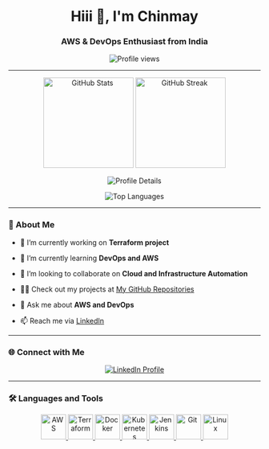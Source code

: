 <h1 align="center">Hiii 👋, I'm Chinmay </h1>
<h3 align="center">AWS & DevOps Enthusiast from India</h3>

<p align="center">
  <img src="https://komarev.com/ghpvc/?username=chinmaykumarpanda&label=Profile%20views&color=brightgreen&style=for-the-badge" alt="Profile views" />
  <a href="https://twitter.com/chinu061" target="_blank">
  </a>
</p>

---

<p align="center">
  <img src="https://github-readme-stats.vercel.app/api?username=chinmaykumarpanda&show_icons=true&locale=en&theme=highcontrast" alt="GitHub Stats" height="180"/>
  <img src="https://github-readme-streak-stats.herokuapp.com/?user=chinmaykumarpanda&theme=highcontrast" alt="GitHub Streak" height="180"/>
</p>

<p align="center">
  <img src="https://github-profile-summary-cards.vercel.app/api/cards/profile-details?username=chinmaykumarpanda&theme=highcontrast" alt="Profile Details" />
</p>

<p align="center">
  <img src="https://github-profile-summary-cards.vercel.app/api/cards/most-commit-language?username=chinmaykumarpanda&theme=highcontrast" alt="Top Languages" />
</p>

---

### 🚀 About Me

- 🔭 I’m currently working on **Terraform project**

- 🌱 I’m currently learning **DevOps and AWS**

- 👯 I’m looking to collaborate on **Cloud and Infrastructure Automation**

- 👨‍💻 Check out my projects at [My GitHub Repositories](https://github.com/ChinmayKumarPanda)

- 💬 Ask me about **AWS and DevOps**

- 📫 Reach me via [LinkedIn](https://www.linkedin.com/in/chinmay-kumar-panda-01256122b/)

---

### 🌐 Connect with Me
<p align="center">
  </a>
  <a href="https://linkedin.com/in/chinmay-kumar-panda" target="blank">
    <img align="center" src="https://img.shields.io/badge/LinkedIn-0A66C2?style=for-the-badge&logo=linkedin&logoColor=white" alt="LinkedIn Profile"/>
  </a>
</p>

---

### 🛠️ Languages and Tools
<p align="center">
  <a href="https://aws.amazon.com" target="_blank" rel="noreferrer"> 
    <img src="https://img.icons8.com/color/48/000000/amazon-web-services.png" alt="AWS" width="50" height="50"/> 
  </a> 
  <a href="https://www.terraform.io" target="_blank" rel="noreferrer"> 
    <img src="https://img.icons8.com/color/48/000000/terraform.png" alt="Terraform" width="50" height="50"/> 
  </a> 
  <a href="https://www.docker.com/" target="_blank" rel="noreferrer"> 
    <img src="https://img.icons8.com/color/48/000000/docker.png" alt="Docker" width="50" height="50"/> 
  </a> 
  <a href="https://kubernetes.io" target="_blank" rel="noreferrer"> 
    <img src="https://img.icons8.com/color/48/000000/kubernetes.png" alt="Kubernetes" width="50" height="50"/> 
  </a> 
  <a href="https://www.jenkins.io" target="_blank" rel="noreferrer"> 
    <img src="https://img.icons8.com/color/48/000000/jenkins.png" alt="Jenkins" width="50" height="50"/> 
  </a> 
  <a href="https://git-scm.com/" target="_blank" rel="noreferrer"> 
    <img src="https://img.icons8.com/color/48/000000/git.png" alt="Git" width="50" height="50"/> 
  </a> 
  <a href="https://www.linux.org/" target="_blank" rel="noreferrer"> 
    <img src="https://img.icons8.com/color/48/000000/linux.png" alt="Linux" width="50" height="50"/> 
  </a> 
</p>
